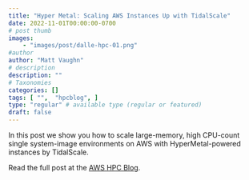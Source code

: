 ```yaml
---
title: "Hyper Metal: Scaling AWS Instances Up with TidalScale"
date: 2022-11-01T00:00:00-0700
# post thumb
images:
    - "images/post/dalle-hpc-01.png"
#author
author: "Matt Vaughn"
# description
description: ""
# Taxonomies
categories: []
tags: [ "",  "hpcblog", ]
type: "regular" # available type (regular or featured)
draft: false
---
```


In this post we show you how to scale large-memory, high CPU-count single system-image environments on AWS with HyperMetal-powered instances by TidalScale.

Read the full post at the [AWS HPC Blog](https://aws.amazon.com/blogs/hpc/hyper-metal-scaling-aws-instances-up-with-tidalscale/).

